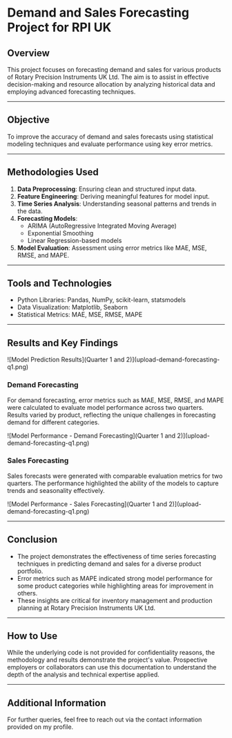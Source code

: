 # Demand and Sales Forecasting Project for RPI UK 

## Overview
This project focuses on forecasting demand and sales for various products of Rotary Precision Instruments UK Ltd. The aim is to assist in effective decision-making and resource allocation by analyzing historical data and employing advanced forecasting techniques.

---

## Objective
To improve the accuracy of demand and sales forecasts using statistical modeling techniques and evaluate performance using key error metrics.

---

## Methodologies Used
1. **Data Preprocessing**: Ensuring clean and structured input data.
2. **Feature Engineering**: Deriving meaningful features for model input.
3. **Time Series Analysis**: Understanding seasonal patterns and trends in the data.
4. **Forecasting Models**: 
    - ARIMA (AutoRegressive Integrated Moving Average)
    - Exponential Smoothing
    - Linear Regression-based models
5. **Model Evaluation**: Assessment using error metrics like MAE, MSE, RMSE, and MAPE.

---

## Tools and Technologies
- Python Libraries: Pandas, NumPy, scikit-learn, statsmodels
- Data Visualization: Matplotlib, Seaborn
- Statistical Metrics: MAE, MSE, RMSE, MAPE

---

## Results and Key Findings

![Model Prediction Results](Quarter 1 and 2)](upload-demand-forecasting-q1.png)

### Demand Forecasting
For demand forecasting, error metrics such as MAE, MSE, RMSE, and MAPE were calculated to evaluate model performance across two quarters. Results varied by product, reflecting the unique challenges in forecasting demand for different categories.

![Model Performance - Demand Forecasting](Quarter 1 and 2)](upload-demand-forecasting-q1.png)


### Sales Forecasting
Sales forecasts were generated with comparable evaluation metrics for two quarters. The performance highlighted the ability of the models to capture trends and seasonality effectively.

![Model Performance - Sales Forecasting](Quarter 1 and 2)](upload-demand-forecasting-q1.png)


---

## Conclusion
- The project demonstrates the effectiveness of time series forecasting techniques in predicting demand and sales for a diverse product portfolio.
- Error metrics such as MAPE indicated strong model performance for some product categories while highlighting areas for improvement in others.
- These insights are critical for inventory management and production planning at Rotary Precision Instruments UK Ltd.

---

## How to Use
While the underlying code is not provided for confidentiality reasons, the methodology and results demonstrate the project's value. Prospective employers or collaborators can use this documentation to understand the depth of the analysis and technical expertise applied.

---

## Additional Information
For further queries, feel free to reach out via the contact information provided on my profile.
